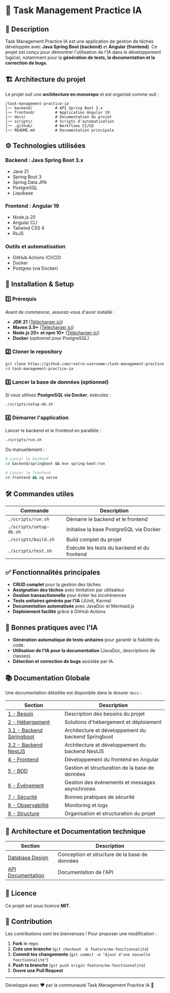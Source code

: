 # 📌 Task Management Practice IA

## 🚀 Description
Task Management Practice IA est une application de gestion de tâches développée avec **Java Spring Boot (backend)** et **Angular (frontend)**. Ce projet est conçu pour démontrer l'utilisation de l'IA dans le développement logiciel, notamment pour la **génération de tests, la documentation et la correction de bugs**.

## 🏗️ Architecture du projet
Le projet suit une **architecture en monorepo** et est organisé comme suit :

```
/task-management-practice-ia
│── backend/          # API Spring Boot 3.x
│── frontend/         # Application Angular 19
│── docs/             # Documentation du projet
│── scripts/          # Scripts d'automatisation
│── .github/          # Workflows CI/CD
│── README.md         # Documentation principale
```

## ⚙️ Technologies utilisées
### **Backend : Java Spring Boot 3.x**
- Java 21
- Spring Boot 3
- Spring Data JPA
- PostgreSQL
- Liquibase

### **Frontend : Angular 19**
- Node.js 20
- Angular CLI
- Tailwind CSS 4
- RxJS

### **Outils et automatisation**
- GitHub Actions (CI/CD)
- Docker
- Postgres (via Docker)

## 🔧 Installation & Setup
### 1️⃣ Prérequis
Avant de commencer, assurez-vous d'avoir installé :
- **JDK 21** ([Télécharger ici](https://adoptium.net/))
- **Maven 3.9+** ([Télécharger ici](https://maven.apache.org/download.cgi))
- **Node.js 20+ et npm 10+** ([Télécharger ici](https://nodejs.org/))
- **Docker** (optionnel pour PostgreSQL)

### 2️⃣ Cloner le repository
```bash
git clone https://github.com/<votre-username>/task-management-practice-ia.git
cd task-management-practice-ia
```

### 3️⃣ Lancer la base de données (optionnel)
Si vous utilisez **PostgreSQL via Docker**, exécutez :
```bash
./scripts/setup-db.sh
```

### 4️⃣ Démarrer l'application
Lancer le backend et le frontend en parallèle :
```bash
./scripts/run.sh
```
Ou manuellement :
```bash
# Lancer le backend
cd backend/springboot && mvn spring-boot:run

# Lancer le frontend
cd frontend && ng serve
```

## 🛠️ Commandes utiles
| Commande | Description |
|----------|------------|
| `./scripts/run.sh` | Démarre le backend et le frontend |
| `./scripts/setup-db.sh` | Initialise la base PostgreSQL via Docker |
| `./scripts/build.sh` | Build complet du projet |
| `./scripts/test.sh` | Exécute les tests du backend et du frontend |

## ✅ Fonctionnalités principales
- **CRUD complet** pour la gestion des tâches
- **Assignation des tâches** avec limitation par utilisateur
- **Gestion transactionnelle** pour éviter les incohérences
- **Tests unitaires générés par l'IA** (JUnit, Karma)
- **Documentation automatisée** avec JavaDoc et Mermaid.js
- **Déploiement facilité** grâce à GitHub Actions

## 📝 Bonnes pratiques avec l'IA
- **Génération automatique de tests unitaires** pour garantir la fiabilité du code.
- **Utilisation de l'IA pour la documentation** (JavaDoc, descriptions de classes).
- **Détection et correction de bugs** assistée par IA.

## 📚 Documentation Globale
Une documentation détaillée est disponible dans le dossier `docs` :

| Section | Description |
|---------|------------|
| [1 - Besoin](docs/Bootstrap/1%20-%20Besoin.md) | Description des besoins du projet |
| [2 - Hébergement](docs/Bootstrap/2%20-%20Hébergement.md) | Solutions d'hébergement et déploiement |
| [3.1 - Backend Springboot](docs/Bootstrap/3.1%20-%20Backend%20Springboot.md) | Architecture et développement du backend Springboot|
| [3.2 - Backend NestJS](docs/Bootstrap/3.2%20-%20Backend%20Nest.md) | Architecture et développement du backend NestJS |
| [4 - Frontend](docs/Bootstrap/4%20-%20Frontend.md) | Développement du frontend en Angular |
| [5 - BDD](docs/Bootstrap/5%20-%20BDD.md) | Gestion et structuration de la base de données |
| [6 - Événement](docs/Bootstrap/6%20-%20Evenement.md) | Gestion des événements et messages asynchrones |
| [7 - Sécurité](docs/Bootstrap/7%20-%20Securite.md) | Bonnes pratiques de sécurité |
| [8 - Observabilité](docs/Bootstrap/8%20-%20Observabilite.md) | Monitoring et logs |
| [9 - Structure](docs/Bootstrap/9%20-%20Structure.md) | Organisation et structuration du projet |

## 📐 Architecture et Documentation technique

| Section | Description |
|---------|------------|
| [Database Design](docs/Architecture/db-design.md) | Conception et structure de la base de données |
| [API Documentation](docs/Architecture/url-api-structure.md) | Documentation de l'API |

## 📜 Licence
Ce projet est sous licence **MIT**.

## 📩 Contribution
Les contributions sont les bienvenues ! Pour proposer une modification :
1. **Fork** le repo
2. **Crée une branche** (`git checkout -b feature/ma-fonctionnalite`)
3. **Commit tes changements** (`git commit -m "Ajout d'une nouvelle fonctionnalité"`)
4. **Push ta branche** (`git push origin feature/ma-fonctionnalite`)
5. **Ouvre une Pull Request**

---
Développé avec ❤️ par la communauté Task Management Practice IA 🚀

